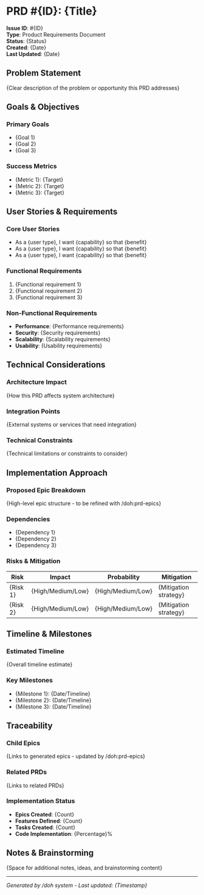 # PRD #{ID}: {Title}

**Issue ID**: #{ID}  
**Type**: Product Requirements Document  
**Status**: {Status}  
**Created**: {Date}  
**Last Updated**: {Date}

## Problem Statement

{Clear description of the problem or opportunity this PRD addresses}

## Goals & Objectives

### Primary Goals
- {Goal 1}
- {Goal 2}
- {Goal 3}

### Success Metrics
- {Metric 1}: {Target}
- {Metric 2}: {Target}
- {Metric 3}: {Target}

## User Stories & Requirements

### Core User Stories
- As a {user type}, I want {capability} so that {benefit}
- As a {user type}, I want {capability} so that {benefit}
- As a {user type}, I want {capability} so that {benefit}

### Functional Requirements
1. {Functional requirement 1}
2. {Functional requirement 2}
3. {Functional requirement 3}

### Non-Functional Requirements
- **Performance**: {Performance requirements}
- **Security**: {Security requirements}
- **Scalability**: {Scalability requirements}
- **Usability**: {Usability requirements}

## Technical Considerations

### Architecture Impact
{How this PRD affects system architecture}

### Integration Points
{External systems or services that need integration}

### Technical Constraints
{Technical limitations or constraints to consider}

## Implementation Approach

### Proposed Epic Breakdown
{High-level epic structure - to be refined with /doh:prd-epics}

### Dependencies
- {Dependency 1}
- {Dependency 2}
- {Dependency 3}

### Risks & Mitigation
| Risk | Impact | Probability | Mitigation |
|------|---------|-------------|------------|
| {Risk 1} | {High/Medium/Low} | {High/Medium/Low} | {Mitigation strategy} |
| {Risk 2} | {High/Medium/Low} | {High/Medium/Low} | {Mitigation strategy} |

## Timeline & Milestones

### Estimated Timeline
{Overall timeline estimate}

### Key Milestones
- {Milestone 1}: {Date/Timeline}
- {Milestone 2}: {Date/Timeline}
- {Milestone 3}: {Date/Timeline}

## Traceability

### Child Epics
{Links to generated epics - updated by /doh:prd-epics}

### Related PRDs
{Links to related PRDs}

### Implementation Status
- **Epics Created**: {Count}
- **Features Defined**: {Count}
- **Tasks Created**: {Count}
- **Code Implementation**: {Percentage}%

## Notes & Brainstorming

{Space for additional notes, ideas, and brainstorming content}

---
*Generated by /doh system - Last updated: {Timestamp}*